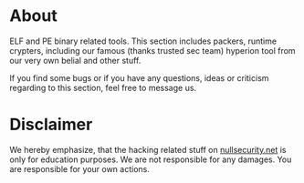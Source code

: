 # About
ELF and PE binary related tools. This section includes packers, runtime
crypters, including our famous (thanks trusted sec team) hyperion tool from our
very own belial and other stuff.

If you find some bugs or if you have any questions, ideas or criticism regarding
to this section, feel free to message us.

# Disclaimer
We hereby emphasize, that the hacking related stuff on
[nullsecurity.net](http://nullsecurity.net) is only for education purposes.
We are not responsible for any damages. You are responsible for your own
actions.
